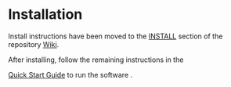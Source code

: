 
# Installation
Install instructions have been moved to the [INSTALL](https://github.com/Chia-Network/chia-blockchain/wiki/INSTALL) section of the repository [Wiki](https://github.com/Chia-Network/chia-blockchain/wiki).

After installing, follow the remaining instructions in the


[Quick Start Guide](https://github.com/Chia-Network/chia-blockchain/wiki/Quick-Start-Guide)
to run the software .
